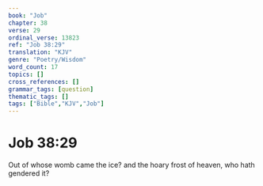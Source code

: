 ```yaml
---
book: "Job"
chapter: 38
verse: 29
ordinal_verse: 13823
ref: "Job 38:29"
translation: "KJV"
genre: "Poetry/Wisdom"
word_count: 17
topics: []
cross_references: []
grammar_tags: [question]
thematic_tags: []
tags: ["Bible","KJV","Job"]
---
```


# Job 38:29

Out of whose womb came the ice? and the hoary frost of heaven, who hath gendered it?
